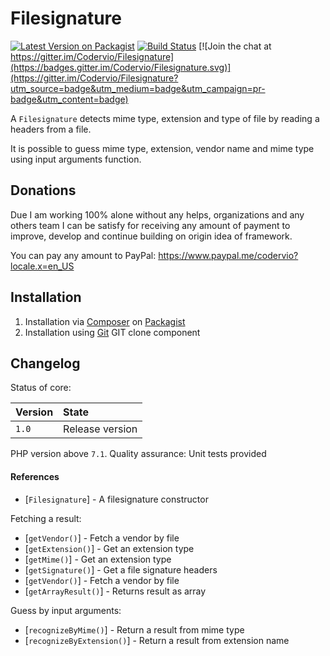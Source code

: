 # Filesignature

[![Latest Version on Packagist](https://img.shields.io/packagist/v/codervio/filesignature.svg?style=flat-square)](https://packagist.org/packages/codervio/filesignature)
[![Build Status](https://travis-ci.org/Codervio/Filesignature.svg?branch=master)](https://travis-ci.org/Codervio/Filesignature)
[![Join the chat at https://gitter.im/Codervio/Filesignature](https://badges.gitter.im/Codervio/Filesignature.svg)](https://gitter.im/Codervio/Filesignature?utm_source=badge&utm_medium=badge&utm_campaign=pr-badge&utm_content=badge)

A `Filesignature` detects mime type, extension and type of file by reading a headers from a file.

It is possible to guess mime type, extension, vendor name and mime type using input arguments function.

## Donations

Due I am working 100% alone without any helps, organizations and any others team I can be satisfy for receiving any amount of payment to improve, develop and continue building on origin idea of framework.

You can pay any amount to PayPal: https://www.paypal.me/codervio?locale.x=en_US

## Installation

1. Installation via [Composer](http://www.composer.org) on [Packagist](https://packagist.org/packages/codervio/filesignature)
2. Installation using [Git](http://www.github.com) GIT clone component

## Changelog

Status of core:

| Version       | State                |
| ------------- |:-------------------- |
| `1.0`         | Release version      |

PHP version above `7.1`.
Quality assurance: Unit tests provided

#### References

* [`Filesignature`] - A filesignature constructor

Fetching a result:

* [`getVendor()`] - Fetch a vendor by file
* [`getExtension()`] - Get an extension type
* [`getMime()`] - Get an extension type
* [`getSignature()`] - Get a file signature headers
* [`getVendor()`] - Fetch a vendor by file
* [`getArrayResult()`] - Returns result as array

Guess by input arguments:

* [`recognizeByMime()`] - Return a result from mime type
* [`recognizeByExtension()`] - Return a result from extension name
